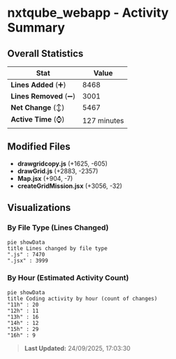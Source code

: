 # nxtqube_webapp - Activity Summary 

## Overall Statistics

| Stat                   | Value                                                             |
| ---------------------- | ----------------------------------------------------------------- |
| **Lines Added** (➕)   | 8468                                          |
| **Lines Removed** (➖) | 3001                                        |
| **Net Change** (↕)    | 5467                |
| **Active Time** (⌚)   | 127 minutes |


## Modified Files
- **drawgridcopy.js** (+1625, -605)
- **drawGrid.js** (+2883, -2357)
- **Map.jsx** (+904, -7)
- **createGridMission.jsx** (+3056, -32)

## Visualizations

### By File Type (Lines Changed)

```mermaid
pie showData
title Lines changed by file type
".js" : 7470
".jsx" : 3999
```

### By Hour (Estimated Activity Count)

```mermaid
pie showData
title Coding activity by hour (count of changes)
"11h" : 20
"12h" : 11
"13h" : 16
"14h" : 12
"15h" : 29
"16h" : 9
```


> **Last Updated:** 24/09/2025, 17:03:30